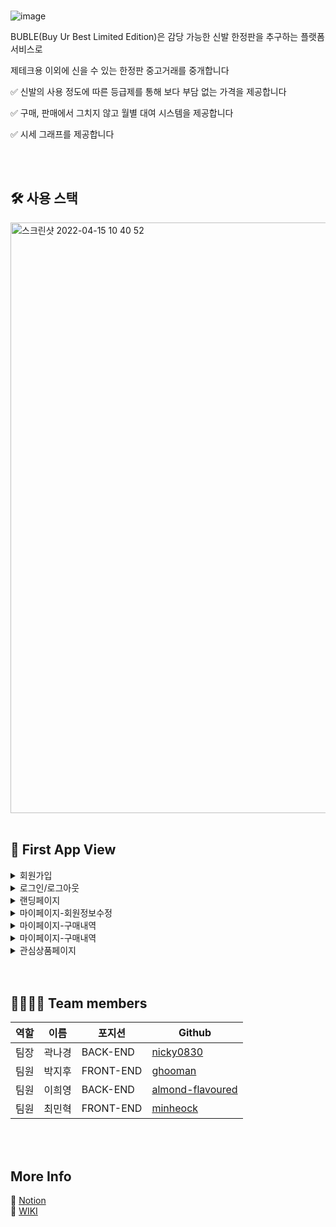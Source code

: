 <br>

![image](https://user-images.githubusercontent.com/83929406/163503668-76da8baf-ba92-4c91-ae2e-1791a7e1ab9c.png)  

BUBLE(Buy Ur Best Limited Edition)은 감당 가능한 신발 한정판을 추구하는 플랫폼 서비스로

제테크용 이외에 신을 수 있는 한정판 중고거래를 중개합니다

✅ 신발의 사용 정도에 따른 등급제를 통해 보다 부담 없는 가격을 제공합니다

✅ 구매, 판매에서 그치지 않고 월별 대여 시스템을 제공합니다

✅ 시세 그래프를 제공합니다   

<br>
<br>

## 🛠 사용 스택
<img width="945" alt="스크린샷 2022-04-15 10 40 52" src="https://user-images.githubusercontent.com/81677222/163504370-086bd374-10e2-45b2-ae40-1892a52e29bc.png">   

<br>
<br>

## 🌟 First App View
<details>
<summary>회원가입</summary>
  
ㄴㅇㄹㅇㄴㄹ
</details>
<details>
<summary>로그인/로그아웃</summary>
  
ㄴㅇㄹㅇㄴㄹ
</details>
<details>
<summary>랜딩페이지</summary>
  
ㄴㅇㄹㅇㄴㄹ
</details>
<details>
<summary>마이페이지-회원정보수정</summary>
  
ㄴㅇㄹㅇㄴㄹ
</details>
<details>
<summary>마이페이지-구매내역</summary>
  
ㄴㅇㄹㅇㄴㄹ
</details>
<details>
<summary>마이페이지-구매내역</summary>
  
ㄴㅇㄹㅇㄴㄹ
</details>
<details>
<summary>관심상품페이지</summary>
  
![ezgif com-gif-maker (1)](https://user-images.githubusercontent.com/81677222/163509194-839e1f47-1b21-45e7-a712-1ed4e588e140.gif)
</details>

<br>
<br>

## 👨‍👩‍👧‍👦 Team members

|역할|이름|포지션|Github|
|------|---|---|---|
|팀장|곽나경|BACK-END|[nicky0830](https://github.com/nicky0830)|
|팀원|박지후|FRONT-END|[ghooman](https://github.com/ghooman)|
|팀원|이희영|BACK-END|[almond-flavoured](https://github.com/almond-flavoured)|
|팀원|최민혁|FRONT-END|[minheock](https://github.com/minheock)

<br>
<br>

## More Info

📝 [Notion](https://garrulous-gander-3f2.notion.site/9-First-Project-6e129ca4f9e0468a9a429fc2048333e7) 
<br>
📌 [WIKI](https://github.com/codestates/BUBLE/wiki)



